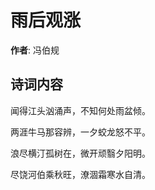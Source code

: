 # 雨后观涨

**作者**: 冯伯规

## 诗词内容

闻得江头汹涌声，不知何处雨盆倾。

两涯牛马那容辨，一夕蛟龙怒不平。

浪尽横汀孤树在，微开顽翳夕阳明。

尽饶河伯乘秋旺，潦涸霜寒水自清。

